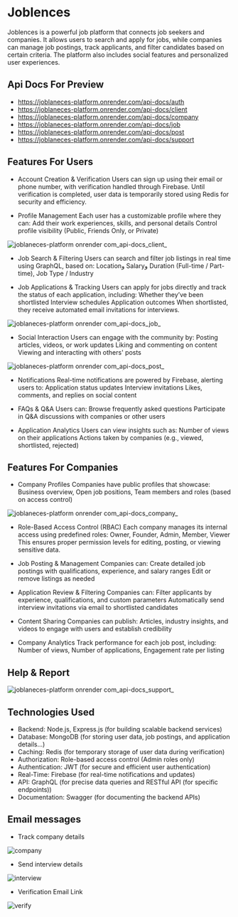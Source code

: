 # Joblences 

Joblences is a powerful job platform that connects job seekers and companies. It allows users to search and apply for jobs, while companies can manage job postings, track applicants, and filter candidates based on certain criteria. The platform also includes social features and personalized user experiences.

## Api Docs For Preview
- https://joblaneces-platform.onrender.com/api-docs/auth
- https://joblaneces-platform.onrender.com/api-docs/client
- https://joblaneces-platform.onrender.com/api-docs/company
- https://joblaneces-platform.onrender.com/api-docs/job
- https://joblaneces-platform.onrender.com/api-docs/post
- https://joblaneces-platform.onrender.com/api-docs/support


## Features For Users

- Account Creation & Verification
Users can sign up using their email or phone number, with verification handled through Firebase.
Until verification is completed, user data is temporarily stored using Redis for security and efficiency.

- Profile Management
Each user has a customizable profile where they can:
Add their work experiences, skills, and personal details
Control profile visibility (Public, Friends Only, or Private)

![joblaneces-platform onrender com_api-docs_client_](https://github.com/user-attachments/assets/eac4d1fe-8725-4479-9317-db6b8539910c)


- Job Search & Filtering
Users can search and filter job listings in real time using GraphQL, based on: Locationو Salaryو Duration (Full-time / Part-time), Job Type / Industry

- Job Applications & Tracking
Users can apply for jobs directly and track the status of each application, including:
Whether they’ve been shortlisted
Interview schedules
Application outcomes
When shortlisted, they receive automated email invitations for interviews.

![joblaneces-platform onrender com_api-docs_job_](https://github.com/user-attachments/assets/81c3dc4e-e69d-42ec-bc5e-a3c03f7b40e6)


- Social Interaction
Users can engage with the community by:
Posting articles, videos, or work updates
Liking and commenting on content
Viewing and interacting with others' posts

![joblaneces-platform onrender com_api-docs_post_](https://github.com/user-attachments/assets/d2967cd7-5e99-4747-895a-d5466efee346)



- Notifications
Real-time notifications are powered by Firebase, alerting users to:
Application status updates
Interview invitations
Likes, comments, and replies on social content

- FAQs & Q&A
Users can:
Browse frequently asked questions
Participate in Q&A discussions with companies or other users

- Application Analytics
Users can view insights such as:
Number of views on their applications
Actions taken by companies (e.g., viewed, shortlisted, rejected)

## Features For Companies
- Company Profiles
Companies have public profiles that showcase:
Business overview, Open job positions, Team members and roles (based on access control)

![joblaneces-platform onrender com_api-docs_company_](https://github.com/user-attachments/assets/d066aa38-797f-470e-bee9-79d9bb03e413)

- Role-Based Access Control (RBAC)
Each company manages its internal access using predefined roles: Owner, Founder, Admin, Member, Viewer
This ensures proper permission levels for editing, posting, or viewing sensitive data.

- Job Posting & Management
Companies can: Create detailed job postings with qualifications, experience, and salary ranges
Edit or remove listings as needed

- Application Review & Filtering
Companies can: Filter applicants by experience, qualifications, and custom parameters
Automatically send interview invitations via email to shortlisted candidates

- Content Sharing
Companies can publish: Articles, industry insights, and videos to engage with users and establish credibility

- Company Analytics
Track performance for each job post, including: Number of views, Number of applications, Engagement rate per listing

## Help & Report

![joblaneces-platform onrender com_api-docs_support_](https://github.com/user-attachments/assets/4461f2f8-aa81-43bb-b8d5-7ec7d2ecf7ca)
  

## Technologies Used
 - Backend: Node.js, Express.js (for building scalable backend services)
 - Database: MongoDB (for storing user data, job postings, and application details...)
 - Caching: Redis (for temporary storage of user data during verification)
 - Authorization: Role-based access control (Admin roles only)
 - Authentication: JWT (for secure and efficient user authentication)
 - Real-Time: Firebase (for real-time notifications and updates)
 - API: GraphQL (for precise data queries and RESTful API (for specific endpoints))
 - Documentation: Swagger (for documenting the backend APIs)

## Email messages
- Track company details

![company](https://github.com/user-attachments/assets/e31b7349-3e80-4b45-9488-2c8d24001f28)

- Send interview details

![interview](https://github.com/user-attachments/assets/ca42e1b0-4858-4e1b-b835-00d0f71286bd)

- Verification Email Link

![verify](https://github.com/user-attachments/assets/56c7c81d-c52e-4e1e-99a3-c5a041ed37c8)

